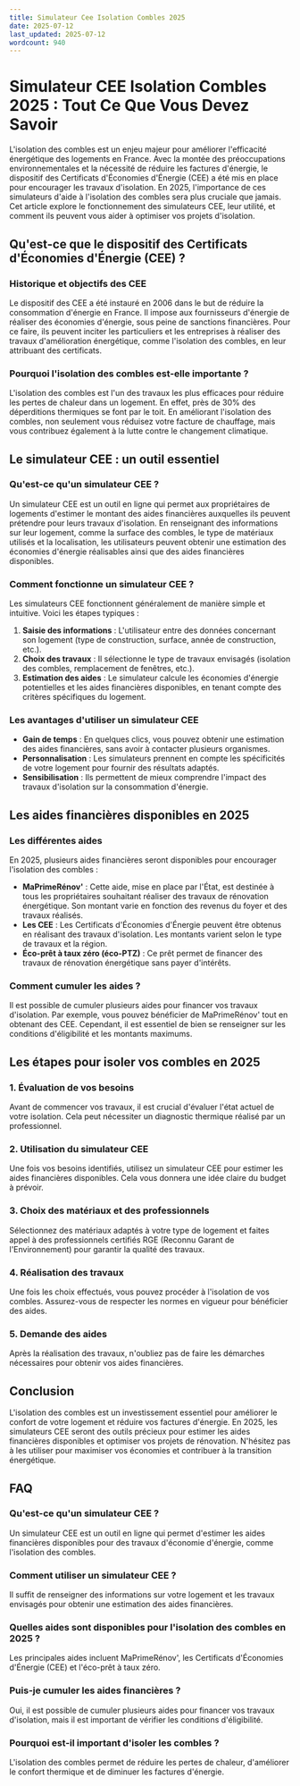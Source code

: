 ```yaml
---
title: Simulateur Cee Isolation Combles 2025
date: 2025-07-12
last_updated: 2025-07-12
wordcount: 940
---
```


# Simulateur CEE Isolation Combles 2025 : Tout Ce Que Vous Devez Savoir

L'isolation des combles est un enjeu majeur pour améliorer l'efficacité énergétique des logements en France. Avec la montée des préoccupations environnementales et la nécessité de réduire les factures d'énergie, le dispositif des Certificats d'Économies d'Énergie (CEE) a été mis en place pour encourager les travaux d'isolation. En 2025, l'importance de ces simulateurs d'aide à l'isolation des combles sera plus cruciale que jamais. Cet article explore le fonctionnement des simulateurs CEE, leur utilité, et comment ils peuvent vous aider à optimiser vos projets d'isolation.

## Qu'est-ce que le dispositif des Certificats d'Économies d'Énergie (CEE) ?

### Historique et objectifs des CEE

Le dispositif des CEE a été instauré en 2006 dans le but de réduire la consommation d'énergie en France. Il impose aux fournisseurs d'énergie de réaliser des économies d'énergie, sous peine de sanctions financières. Pour ce faire, ils peuvent inciter les particuliers et les entreprises à réaliser des travaux d'amélioration énergétique, comme l'isolation des combles, en leur attribuant des certificats.

### Pourquoi l'isolation des combles est-elle importante ?

L'isolation des combles est l'un des travaux les plus efficaces pour réduire les pertes de chaleur dans un logement. En effet, près de 30% des déperditions thermiques se font par le toit. En améliorant l'isolation des combles, non seulement vous réduisez votre facture de chauffage, mais vous contribuez également à la lutte contre le changement climatique.

## Le simulateur CEE : un outil essentiel

### Qu'est-ce qu'un simulateur CEE ?

Un simulateur CEE est un outil en ligne qui permet aux propriétaires de logements d'estimer le montant des aides financières auxquelles ils peuvent prétendre pour leurs travaux d'isolation. En renseignant des informations sur leur logement, comme la surface des combles, le type de matériaux utilisés et la localisation, les utilisateurs peuvent obtenir une estimation des économies d'énergie réalisables ainsi que des aides financières disponibles.

### Comment fonctionne un simulateur CEE ?

Les simulateurs CEE fonctionnent généralement de manière simple et intuitive. Voici les étapes typiques :

1. **Saisie des informations** : L'utilisateur entre des données concernant son logement (type de construction, surface, année de construction, etc.).
2. **Choix des travaux** : Il sélectionne le type de travaux envisagés (isolation des combles, remplacement de fenêtres, etc.).
3. **Estimation des aides** : Le simulateur calcule les économies d'énergie potentielles et les aides financières disponibles, en tenant compte des critères spécifiques du logement.

### Les avantages d'utiliser un simulateur CEE

- **Gain de temps** : En quelques clics, vous pouvez obtenir une estimation des aides financières, sans avoir à contacter plusieurs organismes.
- **Personnalisation** : Les simulateurs prennent en compte les spécificités de votre logement pour fournir des résultats adaptés.
- **Sensibilisation** : Ils permettent de mieux comprendre l'impact des travaux d'isolation sur la consommation d'énergie.

## Les aides financières disponibles en 2025

### Les différentes aides

En 2025, plusieurs aides financières seront disponibles pour encourager l'isolation des combles :

- **MaPrimeRénov'** : Cette aide, mise en place par l'État, est destinée à tous les propriétaires souhaitant réaliser des travaux de rénovation énergétique. Son montant varie en fonction des revenus du foyer et des travaux réalisés.
- **Les CEE** : Les Certificats d'Économies d'Énergie peuvent être obtenus en réalisant des travaux d'isolation. Les montants varient selon le type de travaux et la région.
- **Éco-prêt à taux zéro (éco-PTZ)** : Ce prêt permet de financer des travaux de rénovation énergétique sans payer d'intérêts.

### Comment cumuler les aides ?

Il est possible de cumuler plusieurs aides pour financer vos travaux d'isolation. Par exemple, vous pouvez bénéficier de MaPrimeRénov' tout en obtenant des CEE. Cependant, il est essentiel de bien se renseigner sur les conditions d'éligibilité et les montants maximums.

## Les étapes pour isoler vos combles en 2025

### 1. Évaluation de vos besoins

Avant de commencer vos travaux, il est crucial d'évaluer l'état actuel de votre isolation. Cela peut nécessiter un diagnostic thermique réalisé par un professionnel.

### 2. Utilisation du simulateur CEE

Une fois vos besoins identifiés, utilisez un simulateur CEE pour estimer les aides financières disponibles. Cela vous donnera une idée claire du budget à prévoir.

### 3. Choix des matériaux et des professionnels

Sélectionnez des matériaux adaptés à votre type de logement et faites appel à des professionnels certifiés RGE (Reconnu Garant de l'Environnement) pour garantir la qualité des travaux.

### 4. Réalisation des travaux

Une fois les choix effectués, vous pouvez procéder à l'isolation de vos combles. Assurez-vous de respecter les normes en vigueur pour bénéficier des aides.

### 5. Demande des aides

Après la réalisation des travaux, n'oubliez pas de faire les démarches nécessaires pour obtenir vos aides financières.

## Conclusion

L'isolation des combles est un investissement essentiel pour améliorer le confort de votre logement et réduire vos factures d'énergie. En 2025, les simulateurs CEE seront des outils précieux pour estimer les aides financières disponibles et optimiser vos projets de rénovation. N'hésitez pas à les utiliser pour maximiser vos économies et contribuer à la transition énergétique.

## FAQ

### Qu'est-ce qu'un simulateur CEE ?

Un simulateur CEE est un outil en ligne qui permet d'estimer les aides financières disponibles pour des travaux d'économie d'énergie, comme l'isolation des combles.

### Comment utiliser un simulateur CEE ?

Il suffit de renseigner des informations sur votre logement et les travaux envisagés pour obtenir une estimation des aides financières.

### Quelles aides sont disponibles pour l'isolation des combles en 2025 ?

Les principales aides incluent MaPrimeRénov', les Certificats d'Économies d'Énergie (CEE) et l'éco-prêt à taux zéro.

### Puis-je cumuler les aides financières ?

Oui, il est possible de cumuler plusieurs aides pour financer vos travaux d'isolation, mais il est important de vérifier les conditions d'éligibilité.

### Pourquoi est-il important d'isoler les combles ?

L'isolation des combles permet de réduire les pertes de chaleur, d'améliorer le confort thermique et de diminuer les factures d'énergie.